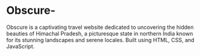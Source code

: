 # Obscure-
Obscure is a captivating travel website dedicated to uncovering the hidden beauties of Himachal Pradesh, a picturesque state in northern India known for its stunning landscapes and serene locales. Built using HTML, CSS, and JavaScript.
